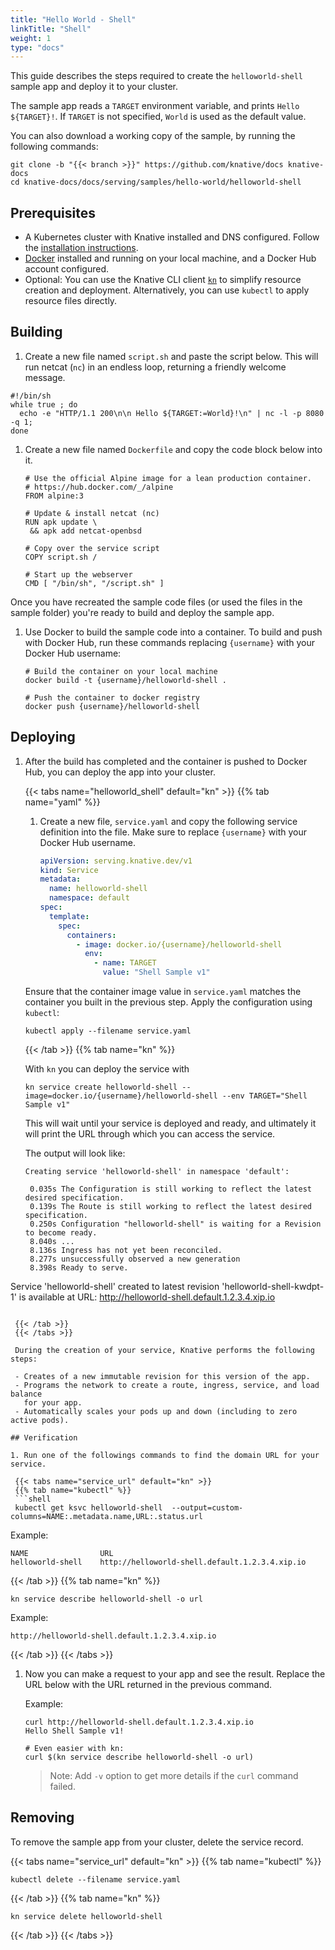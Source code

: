 ```yaml
---
title: "Hello World - Shell"
linkTitle: "Shell"
weight: 1
type: "docs"
---
```


This guide describes the steps required to create the `helloworld-shell` sample app and deploy it to your
cluster.

The sample app reads a `TARGET` environment variable, and prints `Hello ${TARGET}!`.
If `TARGET` is not specified, `World` is used as the default value.

You can also download a working copy of the sample, by running the
following commands:

```shell
git clone -b "{{< branch >}}" https://github.com/knative/docs knative-docs
cd knative-docs/docs/serving/samples/hello-world/helloworld-shell
```

## Prerequisites

- A Kubernetes cluster with Knative installed and DNS configured. Follow the
  [installation instructions](../../../../install/README.md).
- [Docker](https://www.docker.com) installed and running on your local machine,
  and a Docker Hub account configured.
- Optional: You can use the Knative CLI client [`kn`](https://github.com/knative/client/releases) to simplify resource creation and deployment. Alternatively, you can use `kubectl` to apply resource files directly.

## Building

1. Create a new file named `script.sh` and paste the script below. This will run netcat (`nc`) in an endless loop, returning a friendly welcome message.

  ```shell
  #!/bin/sh
  while true ; do
    echo -e "HTTP/1.1 200\n\n Hello ${TARGET:=World}!\n" | nc -l -p 8080 -q 1;
  done
  ```

1. Create a new file named `Dockerfile` and copy the code block below into it.

   ```docker
   # Use the official Alpine image for a lean production container.
   # https://hub.docker.com/_/alpine
   FROM alpine:3

   # Update & install netcat (nc)
   RUN apk update \
    && apk add netcat-openbsd

   # Copy over the service script
   COPY script.sh /

   # Start up the webserver
   CMD [ "/bin/sh", "/script.sh" ]
   ```

Once you have recreated the sample code files (or used the files in the sample
folder) you're ready to build and deploy the sample app.

1. Use Docker to build the sample code into a container. To build and push with
   Docker Hub, run these commands replacing `{username}` with your Docker Hub
   username:

   ```shell
   # Build the container on your local machine
   docker build -t {username}/helloworld-shell .

   # Push the container to docker registry
   docker push {username}/helloworld-shell
   ```

## Deploying

1. After the build has completed and the container is pushed to Docker Hub, you
   can deploy the app into your cluster.

   {{< tabs name="helloworld_shell" default="kn" >}}
   {{% tab name="yaml" %}}

   1. Create a new file, `service.yaml` and copy the following service definition
      into the file. Make sure to replace `{username}` with your Docker Hub
      username.

      ```yaml
      apiVersion: serving.knative.dev/v1
      kind: Service
      metadata:
        name: helloworld-shell
        namespace: default
      spec:
        template:
          spec:
            containers:
              - image: docker.io/{username}/helloworld-shell
                env:
                  - name: TARGET
                    value: "Shell Sample v1"
      ```

   Ensure that the container image value
   in `service.yaml` matches the container you built in the previous step. Apply
   the configuration using `kubectl`:

   ```shell
   kubectl apply --filename service.yaml
   ```

   {{< /tab >}}
   {{% tab name="kn" %}}

   With `kn` you can deploy the service with

   ```shell
   kn service create helloworld-shell --image=docker.io/{username}/helloworld-shell --env TARGET="Shell Sample v1"
   ```

   This will wait until your service is deployed and ready, and ultimately it will print the URL through which you can access the service.

   The output will look like:

   ```
   Creating service 'helloworld-shell' in namespace 'default':

    0.035s The Configuration is still working to reflect the latest desired specification.
    0.139s The Route is still working to reflect the latest desired specification.
    0.250s Configuration "helloworld-shell" is waiting for a Revision to become ready.
    8.040s ...
    8.136s Ingress has not yet been reconciled.
    8.277s unsuccessfully observed a new generation
    8.398s Ready to serve.

  Service 'helloworld-shell' created to latest revision 'helloworld-shell-kwdpt-1' is available at URL:
  http://helloworld-shell.default.1.2.3.4.xip.io
  ```

   {{< /tab >}}
   {{< /tabs >}}

   During the creation of your service, Knative performs the following steps:

   - Creates of a new immutable revision for this version of the app.
   - Programs the network to create a route, ingress, service, and load balance
     for your app.
   - Automatically scales your pods up and down (including to zero active pods).

## Verification

1. Run one of the followings commands to find the domain URL for your service.

   {{< tabs name="service_url" default="kn" >}}
   {{% tab name="kubectl" %}}
   ```shell
   kubectl get ksvc helloworld-shell  --output=custom-columns=NAME:.metadata.name,URL:.status.url
   ```

   Example:

   ```shell
   NAME                URL
   helloworld-shell    http://helloworld-shell.default.1.2.3.4.xip.io
   ```

   {{< /tab >}}
   {{% tab name="kn" %}}

   ```shell
   kn service describe helloworld-shell -o url
   ```

   Example:

   ```shell
   http://helloworld-shell.default.1.2.3.4.xip.io
   ```
   {{< /tab >}}
   {{< /tabs >}}

1. Now you can make a request to your app and see the result. Replace
   the URL below with the URL returned in the previous command.

   Example:

   ```shell
   curl http://helloworld-shell.default.1.2.3.4.xip.io
   Hello Shell Sample v1!

   # Even easier with kn:
   curl $(kn service describe helloworld-shell -o url)
   ```

   > Note: Add `-v` option to get more details if the `curl` command failed.

## Removing

To remove the sample app from your cluster, delete the service record.

{{< tabs name="service_url" default="kn" >}}
{{% tab name="kubectl" %}}
```shell
kubectl delete --filename service.yaml
```
{{< /tab >}}
{{% tab name="kn" %}}
```shell
kn service delete helloworld-shell
```
{{< /tab >}}
{{< /tabs >}}
